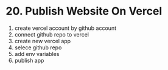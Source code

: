 # 20. Publish Website On Vercel

1. create vercel account by github account
2. connect github repo to vercel
3. create new vercel app
4. selece github repo
5. add env variables
6. publish app
